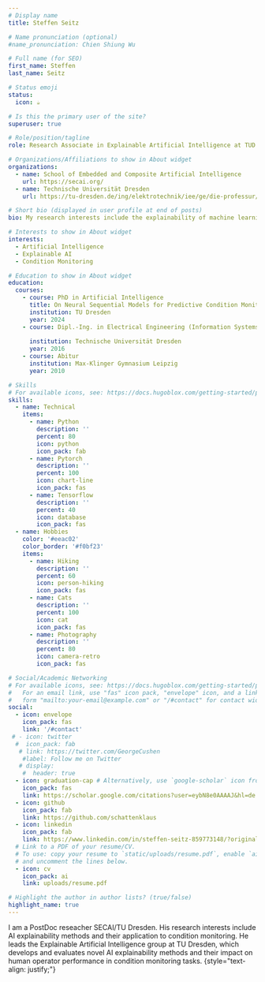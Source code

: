 ```yaml
---
# Display name
title: Steffen Seitz 

# Name pronunciation (optional)
#name_pronunciation: Chien Shiung Wu

# Full name (for SEO)
first_name: Steffen
last_name: Seitz

# Status emoji
status:
  icon: ☕️

# Is this the primary user of the site?
superuser: true

# Role/position/tagline
role: Research Associate in Explainable Artificial Intelligence at TUD and SECAI

# Organizations/Affiliations to show in About widget
organizations:
  - name: School of Embedded and Composite Artificial Intelligence
    url: https://secai.org/
  - name: Technische Universität Dresden
    url: https://tu-dresden.de/ing/elektrotechnik/iee/ge/die-professur/beschaeftigte/steffen-seitz

# Short bio (displayed in user profile at end of posts)
bio: My research interests include the explainability of machine learning and its application to condition monitoring problems.

# Interests to show in About widget
interests:
  - Artificial Intelligence
  - Explainable AI
  - Condition Monitoring

# Education to show in About widget
education:
  courses:
    - course: PhD in Artificial Intelligence
      title: On Neural Sequential Models for Predictive Condition Monitoring
      institution: TU Dresden
      year: 2024
    - course: Dipl.-Ing. in Electrical Engineering (Information Systems Engineering Major)
      
      institution: Technische Universität Dresden
      year: 2016
    - course: Abitur
      institution: Max-Klinger Gymnasium Leipzig
      year: 2010

# Skills
# For available icons, see: https://docs.hugoblox.com/getting-started/page-builder/#icons
skills:
  - name: Technical
    items:
      - name: Python
        description: ''
        percent: 80
        icon: python
        icon_pack: fab
      - name: Pytorch
        description: ''
        percent: 100
        icon: chart-line
        icon_pack: fas
      - name: Tensorflow
        description: ''
        percent: 40
        icon: database
        icon_pack: fas
  - name: Hobbies
    color: '#eeac02'
    color_border: '#f0bf23'
    items:
      - name: Hiking
        description: ''
        percent: 60
        icon: person-hiking
        icon_pack: fas
      - name: Cats
        description: ''
        percent: 100
        icon: cat
        icon_pack: fas
      - name: Photography
        description: ''
        percent: 80
        icon: camera-retro
        icon_pack: fas

# Social/Academic Networking
# For available icons, see: https://docs.hugoblox.com/getting-started/page-builder/#icons
#   For an email link, use "fas" icon pack, "envelope" icon, and a link in the
#   form "mailto:your-email@example.com" or "/#contact" for contact widget.
social:
  - icon: envelope
    icon_pack: fas
    link: '/#contact'
 # - icon: twitter
  #  icon_pack: fab
   # link: https://twitter.com/GeorgeCushen
    #label: Follow me on Twitter
   # display:
    #  header: true
  - icon: graduation-cap # Alternatively, use `google-scholar` icon from `ai` icon pack
    icon_pack: fas
    link: https://scholar.google.com/citations?user=eybN8e0AAAAJ&hl=de
  - icon: github
    icon_pack: fab
    link: https://github.com/schattenklaus
  - icon: linkedin
    icon_pack: fab
    link: https://www.linkedin.com/in/steffen-seitz-859773148/?originalSubdomain=de
  # Link to a PDF of your resume/CV.
  # To use: copy your resume to `static/uploads/resume.pdf`, enable `ai` icons in `params.yaml`,
  # and uncomment the lines below.
  - icon: cv
    icon_pack: ai
    link: uploads/resume.pdf

# Highlight the author in author lists? (true/false)
highlight_name: true
---
```


I am a PostDoc reseacher SECAI/TU Dresden. His research interests include AI explainability methods and their application to condition monitoring. He leads the Explainable Artificial Intelligence group at TU Dresden, which develops and evaluates novel AI explainability methods and their impact on human operator performance in condition monitoring tasks.
{style="text-align: justify;"}
